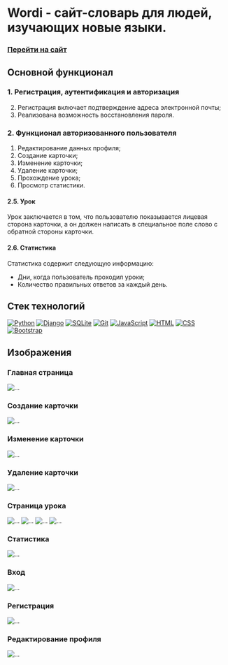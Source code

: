 # Wordi - сайт-словарь для людей, изучающих новые языки.

### [Перейти на сайт](http://wordi.herokuapp.com/cards/ 'http://wordi.herokuapp.com/cards/')

## Основной функционал

### 1\. Регистрация, аутентификация и авторизация

2. Регистрация включает подтверждение адреса электронной почты;
3. Реализована возможность восстановления пароля.

### 2\. Функционал авторизованного пользователя

1. Редактирование данных профиля;
2. Создание карточки;
3. Изменение карточки;
4. Удаление карточки;
5. Прохождение урока;
6. Просмотр статистики.

#### 2.5\. Урок

Урок заключается в том, что пользователю показывается лицевая сторона карточки, а он должен написать в специальное поле слово с обратной стороны карточки.

#### 2.6\. Статистика

Статистика содержит следующую информацию:

- Дни, когда пользователь проходил уроки;
- Количество правильных ответов за каждый день.

## Стек технологий

[![Python](https://img.shields.io/badge/PYTHON-3776AB?style=flat-square&logo=python&logoColor=white)](https://www.python.org/)
[![Django](https://img.shields.io/badge/DJANGO-092E20?style=flat-square&logo=django&logoColor=white)](https://www.djangoproject.com/)
[![SQLite](https://img.shields.io/badge/SQLITE-07405E?style=flat-square&logo=sqlite&logoColor=white)](https://sqlite.org/index.html)
[![Git](https://img.shields.io/badge/GIT-f05033?style=flat-square&logo=Git&logoColor=white)](https://git-scm.com/)
[![JavaScript](https://img.shields.io/badge/JAVASCRIPT-F7DF1E?style=flat-square&logo=JavaScript&logoColor=white)](http://www.ecma-international.org/publications-and-standards/standards/ecma-262/)
[![HTML](https://img.shields.io/badge/HTML5-E34F26?style=flat-square&logo=html5&logoColor=white)](https://html.spec.whatwg.org/multipage/)
[![CSS](https://img.shields.io/badge/CSS3-1572B6?style=flat-square&logo=css3&logoColor=white)](https://www.w3.org/Style/CSS/)
[![Bootstrap](https://img.shields.io/badge/BOOTSTRAP-8a0bfc?style=flat-square&logo=Bootstrap&logoColor=white)](https://getbootstrap.com/)

## Изображения

### Главная страница

<image src="https://i.imgur.com/aPaVGIG.png" alt="...">

### Создание карточки

<image src="https://i.imgur.com/MGdKTkm.png" alt="...">

### Изменение карточки

<image src="https://i.imgur.com/yDrbHgp.png" alt="...">

### Удаление карточки

<image src="https://i.imgur.com/DnBY0e4.png" alt="...">

### Страница урока

<image src="https://i.imgur.com/4fkwmrr.png" alt="...">
<image src="https://i.imgur.com/qC1pd6c.png" alt="...">
<image src="https://i.imgur.com/F0K5SG6.png" alt="...">
<image src="https://i.imgur.com/TsFbvfA.png" alt="...">

### Статистика

<image src="https://i.imgur.com/CThFYqY.png" alt="...">

### Вход

<image src="https://i.imgur.com/AAxd2kd.png" alt="...">

### Регистрация

<image src="https://i.imgur.com/xz70gX0.png" alt="...">

### Редактирование профиля

<image src="https://i.imgur.com/kKiMty6.png" alt="...">
